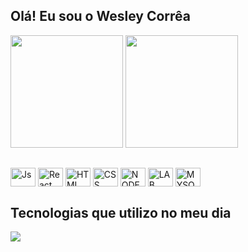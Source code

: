 ## Olá!  Eu sou o Wesley Corrêa

<div>
  <img height="180em" src="https://github-readme-stats.vercel.app/api?username=correawess&show_icons=true&theme=dracula"/>
  <img height="180em" src="https://github-readme-stats.vercel.app/api/top-langs/?username=correawess&theme=dracula"/>
</div>

##

<div style="display: inline_block">
  <img align="center" height="30" width="40"alt="Js" src="https://cdn.jsdelivr.net/gh/devicons/devicon/icons/javascript/javascript-original.svg">
  <img align="center" height="30" width="40"alt="React" src="https://cdn.jsdelivr.net/gh/devicons/devicon/icons/react/react-original.svg"/>
  <img align="center" height="30" width="40"alt="HTML" src="https://cdn.jsdelivr.net/gh/devicons/devicon/icons/html5/html5-original.svg"/>
  <img align="center" height="30" width="40"alt="CSS" src="https://cdn.jsdelivr.net/gh/devicons/devicon/icons/css3/css3-original.svg" />
  <img align="center" height="30" width="40"alt="NODE" src="https://cdn.jsdelivr.net/gh/devicons/devicon/icons/nodejs/nodejs-original.svg"/>
  <img align="center" height="30" width="40"alt="LAB" src="https://cdn.jsdelivr.net/gh/devicons/devicon/icons/gitlab/gitlab-original-wordmark.svg"/>
  <img align="center" height="30" width="40"alt="MYSQL" src="https://cdn.jsdelivr.net/gh/devicons/devicon/icons/mysql/mysql-original-wordmark.svg"/>
</div>

## Tecnologias que utilizo no meu dia

<div>
  <a target="_blank" href="https://www.linkedin.com/in/wesley-corr%C3%AAa-b03067221/">
    <img target="_blank" src="https://img.shields.io/badge/LinkedIn-0077B5?style=for-the-badge&logo=linkedin&logoColor=white"/>
  </a>
</div>
